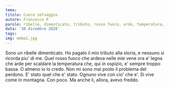 ```yaml
---
tema:
titolo: Cuore selvaggio
autore: Francesco P
parole: ribelle, dimenticato, tributo, rosso fuoco, arde, temperatura, perdono, montagna
data: '30 dicembre 2020'
tags: 
img: mdma1.jpg
---
```

Sono un ribelle dimenticato. Ho pagato il mio tributo alla storia, e nessuno si ricorda piu' di me.
Quel rosso fuoco che ardeva nelle mie vene ora e' legna che arde per scaldare la temperatura che, qui in ospizio,
e' sempre troppo bassa. O almeno io lo credo. Non mi sono mai posto il problema del perdono.
E' stato quel che e' stato. Ognuno vive con cio' che e'.
Si vive come in montagna. Con poco. Ma anche lì, allora, avevo freddo.
